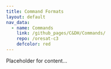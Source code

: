 ```yaml
---
title: Command Formats
layout: default
nav_data:
  - name: Commands
    link: /github_pages/C&DH/Commands/
    repo: /oresat-c3
    defcolor: red
---
```



Placeholder for content...
